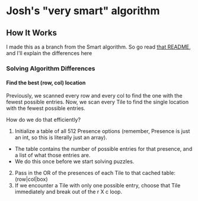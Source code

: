 # Josh's "very smart" algorithm

## How It Works
I made this as a branch from the Smart algorithm. So go read [that README](../smart/README.md), and I'll explain the differences here

### Solving Algorithm Differences

#### Find the best (row, col) location
Previously, we scanned every row and every col to find the one with the fewest possible entries.
Now, we scan every Tile to find the single location with the fewest possible entries.

How do we do that efficiently?
 1. Initialize a table of all 512 Presence options (remember, Presence is just an int, so this is literally just an array).
   - The table contains the number of possible entries for that presence, and a list of what those entries are.
   - We do this once before we start solving puzzles.
 2. Pass in the OR of the presences of each Tile to that cached table: (row|col|box)
 3. If we encounter a Tile with only one possible entry, choose that Tile immediately and break out of the r X c loop.
